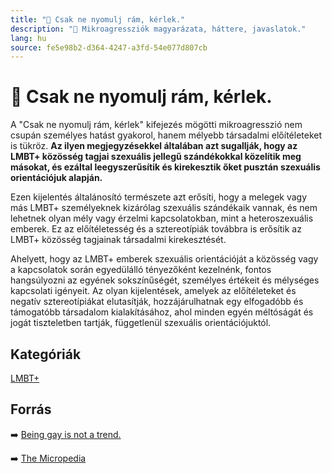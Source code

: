 ```yaml
---
title: "🚫 Csak ne nyomulj rám, kérlek."
description: "🚫 Mikroagressziók magyarázata, háttere, javaslatok."
lang: hu
source: fe5e98b2-d364-4247-a3fd-54e077d807cb
---
```


<div class="wiki-content agression-title">

# 🚫 Csak ne nyomulj rám, kérlek.

A "Csak ne nyomulj rám, kérlek" kifejezés mögötti mikroagresszió nem csupán személyes hatást gyakorol, hanem mélyebb társadalmi előítéleteket is tükröz. **Az ilyen megjegyzésekkel általában azt sugallják, hogy az LMBT+ közösség tagjai szexuális jellegű szándékokkal közelítik meg másokat, és ezáltal leegyszerűsítik és kirekesztik őket pusztán szexuális orientációjuk alapján.**

Ezen kijelentés általánosító természete azt erősíti, hogy a melegek vagy más LMBT+ személyeknek kizárólag szexuális szándékaik vannak, és nem lehetnek olyan mély vagy érzelmi kapcsolatokban, mint a heteroszexuális emberek. Ez az előítéletesség és a sztereotípiák továbbra is erősítik az LMBT+ közösség tagjainak társadalmi kirekesztését.

Ahelyett, hogy az LMBT+ emberek szexuális orientációját a közösség vagy a kapcsolatok során egyedülálló tényezőként kezelnénk, fontos hangsúlyozni az egyének sokszínűségét, személyes értékeit és mélységes kapcsolati igényeit. Az olyan kijelentések, amelyek az előítéleteket és negatív sztereotípiákat elutasítják, hozzájárulhatnak egy elfogadóbb és támogatóbb társadalom kialakításához, ahol minden egyén méltóságát és jogát tiszteletben tartják, függetlenül szexuális orientációjuktól.

<div class="categories">

## Kategóriák

[LMBT+](/#/entry?id=lmbt)

</div>

## Forrás

➡️ [Being gay is not a trend.](https://coppellstudentmedia.com/94760/opinions/being-gay-is-not-a-trend/)

➡️ [The Micropedia](https://www.themicropedia.org/)


</div>